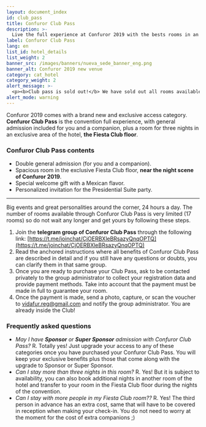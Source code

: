 ```yaml
---
layout: document_index
id: club_pass
title: Confuror Club Pass
description: >-
  Live the full experience at Confuror 2019 with the bests rooms in an exclusive floor.
label: Confuror Club Pass
lang: en
list_id: hotel_details
list_weight: 2
banner_src: /images/banners/nueva_sede_banner_eng.png
banner_alt: Confuror 2019 new venue
category: cat_hotel
category_weight: 2
alert_message: >-
  <p><b>Club pass is sold out!</b> We have sold out all rooms available in the fiesta club floor. Thank you for your interest in this feature. If you have any questions regarding this topic you can sent them to <a href="mailto:vidafur.reg@gmail.com">vidafur.reg@gmail.com</a></p>
alert_mode: warning
---
```


Confuror 2019 comes with a brand new and exclusive access category. **Confuror Club Pass** is the convention full experience, with general admission included for you and a companion, plus a room for three nights in an exclusive area of ​​the hotel, **the Fiesta Club floor**.

### Confuror Club Pass contents
- Double general admission (for you and a companion).
- Spacious room in the exclusive Fiesta Club floor, **near the night scene of Confuror 2019**.
- Special welcome gift with a Mexican flavor.
- Personalized invitation for the Presidential Suite party.

<hr>

Big events and great personalities around the corner, 24 hours a day. The number of rooms available through Confuror Club Pass is very limited (17 rooms) so do not wait any longer and get yours by following these steps.

1. Join the **telegram group of Confuror Club Pass** through the following link: [https://t.me/joinchat/CjOERBXleBRsazyQnqOPTQ](https://t.me/joinchat/CjOERBXleBRsazyQnqOPTQ)
2. Read the anchored instructions where all benefits of Confuror Club Pass are described in detail and if you still have any questions or doubts, you can clarify them in that same group.
3. Once you are ready to purchase your Club Pass, ask to be contacted privately to the group administrator to collect your registration data and provide payment methods. Take into account that the payment must be made in full to guarantee your room.
4. Once the payment is made, send a photo, capture, or scan the voucher to vidafur.reg@gmail.com and notify the group administrator. You are already inside the Club!

### Frequently asked questions

- *May I have **Sponsor** or **Super Sponsor** admission with Confuror Club Pass?* R. Totally yes! Just upgrade your access to any of these categories once you have purchased your Confuror Club Pass. You will keep your exclusive benefits plus those that come along with the upgrade to Sponsor or Super Sponsor.
- *Can I stay more than three nights in this room?* R. Yes! But it is subject to availability, you can also book additional nights in another room of the hotel and transfer to your room in the Fiesta Club floor during the nights of the convention.
- *Can I stay with more people in my Fiesta Club room??* R. Yes! The third person in advance has an extra cost, same that will have to be covered in reception when making your check-in. You do not need to worry at the moment for the cost of extra companions ;)